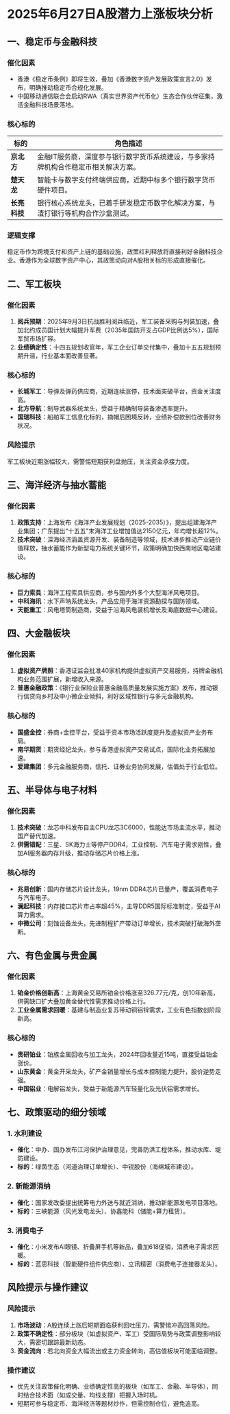 # 2025年6月27日A股潜力上涨板块分析  


## 一、稳定币与金融科技  
### 催化因素  
- 香港《稳定币条例》即将生效，叠加《香港数字资产发展政策宣言2.0》发布，明确推动稳定币合规化发展。  
- 中国移动通信联合会启动RWA（真实世界资产代币化）生态合作伙伴征集，激活金融科技场景落地。  

### 核心标的  
| 标的       | 角色描述                                                                 |  
|------------|--------------------------------------------------------------------------|  
| **京北方** | 金融IT服务商，深度参与银行数字货币系统建设，与多家持牌机构合作稳定币相关解决方案。         |  
| **楚天龙** | 智能卡与数字支付终端供应商，近期中标多个银行数字货币硬件项目。               |  
| **长亮科技** | 银行核心系统龙头，已着手研发稳定币数字化解决方案，与渣打银行等机构合作沙盒测试。 |  

### 逻辑支撑  
稳定币作为跨境支付和资产上链的基础设施，政策红利释放将直接利好金融科技企业。香港作为全球数字资产中心，其政策动向对A股相关标的形成直接催化。  


## 二、军工板块  
### 催化因素  
1. **阅兵预期**：2025年9月3日抗战胜利阅兵临近，军工装备采购与列装加速，叠加北约成员国计划大幅提升军费（2035年国防开支占GDP比例达5%），国际军贸市场扩容。  
2. **业绩确定性**：十四五规划收官年，军工企业订单交付集中，叠加十五五规划预期升温，行业基本面改善显著。  

### 核心标的  
- **长城军工**：导弹及弹药供应商，近期连续涨停，技术面突破平台，资金关注度高。  
- **北方导航**：制导武器系统龙头，受益于精确制导装备渗透率提升。  
- **国瑞科技**：船舶军工信息化标的，摘帽后困境反转，业绩补偿款到位改善财务状况。  

### 风险提示  
军工板块近期涨幅较大，需警惕短期获利盘抛压，关注资金承接力度。  


## 三、海洋经济与抽水蓄能  
### 催化因素  
1. **政策支持**：上海发布《海洋产业发展规划（2025-2035）》，提出组建海洋产业集团；广东提出“十五五”末海洋工业增加值达2150亿元，年均增长超12%。  
2. **技术突破**：深海经济涵盖资源开发、装备制造等领域，技术进步推动产业链价值释放，抽水蓄能作为新型电力系统关键环节，政策明确加快西南地区电站建设。  

### 核心标的  
- **巨力索具**：海洋工程索具供应商，参与国内外多个大型海洋风电项目。  
- **中科海讯**：水下声呐系统龙头，产品应用于海洋资源勘探与国防领域。  
- **天能重工**：风电塔筒制造商，受益于沿海风电装机增长及海底数据中心建设。  


## 四、大金融板块  
### 催化因素  
1. **虚拟资产牌照**：香港证监会批准40家机构提供虚拟资产交易服务，持牌金融机构业务范围扩展，新增收入来源。  
2. **普惠金融政策**：《银行业保险业普惠金融高质量发展实施方案》发布，推动银行信贷向乡村及中小微企业倾斜，利好区域性银行与多元金融机构。  

### 核心标的  
- **国盛金控**：券商+金控平台，受益于资本市场活跃度提升及虚拟资产业务布局。  
- **南华期货**：期货经纪龙头，参与香港虚拟资产交易试点，国际化业务拓展加速。  
- **爱建集团**：多元金融服务商，信托、证券业务协同发展，估值处于行业低位。  


## 五、半导体与电子材料  
### 催化因素  
1. **技术突破**：龙芯中科发布自主CPU龙芯3C6000，性能达市场主流水平，推动国产替代加速。  
2. **供需错配**：三星、SK海力士等停产DDR4，工业控制、汽车电子需求刚性，叠加AI服务器内存升级，推动存储芯片价格上涨。  

### 核心标的  
- **兆易创新**：国内存储芯片设计龙头，19nm DDR4芯片已量产，覆盖消费电子与汽车电子。  
- **澜起科技**：内存接口芯片市占率超45%，主导DDR5国际标准制定，受益于AI算力需求。  
- **中微公司**：刻蚀设备龙头，先进制程扩产带动订单增长，技术突破打破海外垄断。  


## 六、有色金属与贵金属  
### 催化因素  
1. **铂金价格创新高**：上海黄金交易所铂金价格涨至326.77元/克，创10年新高，供需缺口扩大叠加黄金替代性需求推动价格上行。  
2. **工业金属需求回暖**：基建与制造业复苏带动铜铝锌需求，工业有色指数创阶段新高。  

### 核心标的  
- **贵研铂业**：铂族金属回收与加工龙头，2024年回收量近15吨，直接受益铂金涨价。  
- **山东黄金**：黄金开采龙头，矿产金销量增长与成本控制能力提升，股价逆势走强。  
- **中国铝业**：电解铝龙头，受益于新能源汽车轻量化及光伏铝需求增长。  


## 七、政策驱动的细分领域  
### 1. 水利建设  
- **催化**：中办、国办发布江河保护治理意见，完善防洪工程体系，推动水库、堤防建设。  
- **标的**：绿茵生态（河道治理订单增长）、中锐股份（海绵城市建设）。  

### 2. 新能源消纳  
- **催化**：国家发改委提出统筹电力外送与就近消纳，推动新能源发电项目落地。  
- **标的**：三峡能源（风光发电龙头）、协鑫能科（储能+算力租赁）。  

### 3. 消费电子  
- **催化**：小米发布AI眼镜、折叠屏手机等新品，叠加618促销，消费电子需求回暖。  
- **标的**：蓝思科技（智能硬件组件供应商）、立讯精密（消费电子连接器龙头）。  


## 风险提示与操作建议  
### 风险提示  
1. **市场波动**：A股连续上涨后短期面临获利回吐压力，需警惕冲高回落风险。  
2. **政策不确定性**：部分板块（如虚拟资产、军工）受国际局势与政策调整影响较大，需密切跟踪最新动态。  
3. **资金流向**：若北向资金大幅流出或主力资金转向，高估值板块可能面临调整。  

### 操作建议  
- 优先关注政策催化明确、业绩确定性高的板块（如军工、金融、半导体），同时结合技术面（如成交量、均线支撑）把握入场时机。  
- 短期可参与稳定币、海洋经济等题材炒作，但需控制仓位，避免追高。  